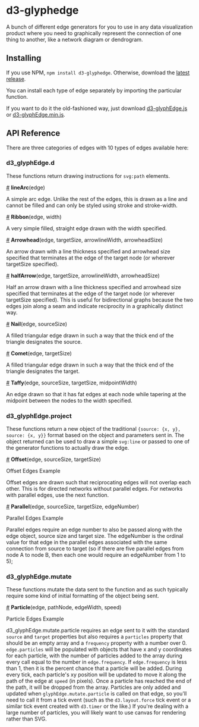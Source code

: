 # d3-glyphedge

A bunch of different edge generators for you to use in any data visualization product where you need to graphically represent the connection of one thing to another, like a network diagram or dendrogram.

## Installing

If you use NPM, `npm install d3-glyphedge`. Otherwise, download the [latest release](https://github.com/d3/d3-glyphEdges/releases/latest).

You can install each type of edge separately by importing the particular function.

If you want to do it the old-fashioned way, just download [d3-glyphEdge.js](https://github.com/emeeks/d3-glyphEdges/blob/master/build/d3-glyphEdge.js) or [d3-glyphEdge.min.js](https://github.com/emeeks/d3-glyphEdges/blob/master/build/d3-glyphEdge.min.js).

## API Reference

There are three categories of edges with 10 types of edges available here:

### d3_glyphEdge.d

These functions return drawing instructions for `svg:path` elements.

<a href="#lineArc" name="lineArc">#</a> <b>lineArc</b>(edge)

A simple arc edge. Unlike the rest of the edges, this is drawn as a line and cannot be filled and can only be styled using stroke and stroke-width.

<a href="#ribbon" name="ribbon">#</a> <b>Ribbon</b>(edge, width)

A very simple filled, straight edge drawn with the width specified.

<a href="#arrowhead" name="arrowhead">#</a> <b>Arrowhead</b>(edge, targetSize, arrowlineWidth, arrowheadSize)

An arrow drawn with a line thickness specified and arrowhead size specified that terminates at the edge of the target node (or wherever targetSize specified).

<a href="#halfarrow" name="halfarrow">#</a> <b>halfArrow</b>(edge, targetSize, arrowlineWidth, arrowheadSize)

Half an arrow drawn with a line thickness specified and arrowhead size specified that terminates at the edge of the target node (or wherever targetSize specified). This is useful for bidirectional graphs because the two edges join along a seam and indicate reciprocity in a graphically distinct way.

<a href="#nail" name="nail">#</a> <b>Nail</b>(edge, sourceSize)

A filled triangular edge drawn in such a way that the thick end of the triangle designates the source.

<a href="#comet" name="comet">#</a> <b>Comet</b>(edge, targetSize)

A filled triangular edge drawn in such a way that the thick end of the triangle designates the target.

<a href="#taffy" name="taffy">#</a> <b>Taffy</b>(edge, sourceSize, targetSize, midpointWidth)

An edge drawn so that it has fat edges at each node while tapering at the midpoint between the nodes to the width specified.

### d3_glyphEdge.project

These functions return a new object of the traditional `{source: {x, y}, source: {x, y}}` format based on the object and parameters sent in. The object returned can be used to draw a simple `svg:line` or passed to one of the generator functions to actually draw the edge.

<a href="#offset" name="offset">#</a> <b>Offset</b>(edge, sourceSize, targetSize)

Offset Edges Example

Offset edges are drawn such that reciprocating edges will not overlap each other. This is for directed networks without parallel edges. For networks with parallel edges, use the next function.

<a href="#parallel" name="parallel">#</a> <b>Parallel</b>(edge, sourceSize, targetSize, edgeNumber)

Parallel Edges Example

Parallel edges require an edge number to also be passed along with the edge object, source size and target size. The edgeNumber is the ordinal value for that edge in the parallel edges associated with the same connection from source to target (so if there are five parallel edges from node A to node B, then each one would require an edgeNumber from 1 to 5);

### d3_glyphEdge.mutate

These functions mutate the data sent to the function and as such typically require some kind of initial formatting of the object being sent.

<a href="#particle" name="particle">#</a> <b>Particle</b>(edge, pathNode, edgeWidth, speed)

Particle Edges Example

d3_glyphEdge.mutate.particle requires an edge sent to it with the standard `source` and `target` properties but also requires a `particles` property that should be an empty array and a `frequency` property with a number over 0. `edge.particles` will be populated with objects that have x and y coordinates for each particle, with the number of particles added to the array during every call equal to the number in `edge.frequency`. If `edge.frequency` is less than 1, then it is the percent chance that a particle will be added. During every tick, each particle's xy position will be updated to move it along the path of the edge at `speed` (in pixels). Once a particle has reached the end of the path, it will be dropped from the array. Particles are only added and updated when `glyphEdge.mutate.particle` is called on that edge, so you'll need to call it from a tick event (such as the `d3.layout.force` tick event or a similar tick event created with `d3.timer` or the like.) If you're dealing with a large number of particles, you will likely want to use canvas for rendering rather than SVG.

